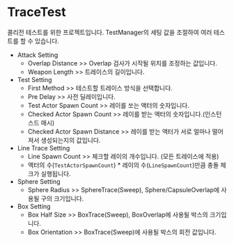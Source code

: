 # TraceTest
 
 콜리전 테스트를 위한 프로젝트입니다.
 TestManager의 세팅 값을 조절하여 여러 테스트를 할 수 있습니다.
 
 - Attack Setting
    - Overlap Distance >> Overlap 검사가 시작될 위치를 조정하는 값입니다.
    - Weapon Length >> 트레이스의 길이입니다.
- Test Setting
    - First Method >> 테스트할 트레이스 방식을 선택합니다.
    - Pre Delay >> 사전 딜레이입니다.
    - Test Actor Spawn Count >> 레이를 쏘는 액터의 숫자입니다.
    - Checked Actor Spawn Count >> 레이를 받는 액터의 숫자입니다.(인스턴스드 매시)
    - Checked Actor Spawn Distance >> 레이를 받는 액터가 서로 얼마나 떨어져서 생성되는지의 값입니다.
- Line Trace Setting
    - Line Spawn Count >> 체크할 레이의 개수입니다. (모든 트레이스에 적용)
    - 액터의 수(`TestActorSpawnCount`) * 레이의 수(`LineSpawnCount`)만큼 충돌 체크가 실행됩니다.
- Sphere Setting
    - Sphere Radius >> SphereTrace(Sweep), Sphere/CapsuleOverlap에 사용될 구의 크기입니다.
- Box Setting
    - Box Half Size >> BoxTrace(Sweep), BoxOverlap에 사용될 박스의 크기입니다.
    - Box Orientation >> BoxTrace(Sweep)에 사용될 박스의 회전 값입니다.
